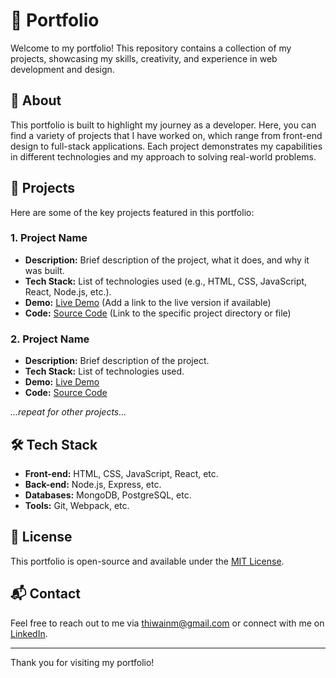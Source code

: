 # 🌟 Portfolio

Welcome to my portfolio! This repository contains a collection of my projects, showcasing my skills, creativity, and experience in web development and design.

## 🚀 About

This portfolio is built to highlight my journey as a developer. Here, you can find a variety of projects that I have worked on, which range from front-end design to full-stack applications. Each project demonstrates my capabilities in different technologies and my approach to solving real-world problems.

## 📂 Projects

Here are some of the key projects featured in this portfolio:

### 1. **Project Name**
- **Description:** Brief description of the project, what it does, and why it was built.
- **Tech Stack:** List of technologies used (e.g., HTML, CSS, JavaScript, React, Node.js, etc.).
- **Demo:** [Live Demo](#) (Add a link to the live version if available)
- **Code:** [Source Code](#) (Link to the specific project directory or file)

### 2. **Project Name**
- **Description:** Brief description of the project.
- **Tech Stack:** List of technologies used.
- **Demo:** [Live Demo](#)
- **Code:** [Source Code](#)

*...repeat for other projects...*

## 🛠️ Tech Stack

- **Front-end:** HTML, CSS, JavaScript, React, etc.
- **Back-end:** Node.js, Express, etc.
- **Databases:** MongoDB, PostgreSQL, etc.
- **Tools:** Git, Webpack, etc.

## 📄 License

This portfolio is open-source and available under the [MIT License](LICENSE).

## 📬 Contact

Feel free to reach out to me via [thiwainm@gmail.com](mailto:thiwainm@gmail.com) or connect with me on [LinkedIn](https://www.linkedin.com/in/thiwain-medagama-968806313/).

---

Thank you for visiting my portfolio!
